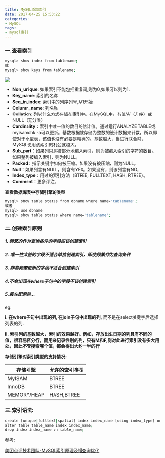 ```yaml
---
title: MySQL添加索引
date: 2017-04-25 15:53:22
categories:
- MySQL
tags:
- mysql索引
---
```

<!-- more -->
### 一.查看索引

```bash
mysql> show index from tablename;
或
mysql> show keys from tablename;
```

![](http://ooz08pfj3.bkt.clouddn.com/QQ20170425221802.png)

- **Non_unique**: 如果索引不能包括重复词,则为0,如果可以则为1.
- **Key_name**: 索引的名称
- **Seq_in_index**: 索引中的列序列号,从1开始
- **Column_name**: 列名称
- **Collation**: 列以什么方式存储在索引中。在MySQL中，有值‘A’（升序）或NULL（无分类）
- **Cardinality**：索引中唯一值的数目的估计值。通过运行ANALYZE TABLE或myisamchk -a可以更新。基数根据被存储为整数的统计数据来计数，所以即使对于小型表，该值也没有必要是精确的。基数越大，当进行联合时，MySQL使用该索引的机会就越大。
- **Sub_part**：如果列只是被部分地编入索引，则为被编入索引的字符的数目。如果整列被编入索引，则为NULL。
- **Packed**：指示关键字如何被压缩。如果没有被压缩，则为NULL。
- **Null**：如果列含有NULL，则含有YES。如果没有，则该列含有NO。
- **Index_type**：用过的索引方法（BTREE, FULLTEXT, HASH, RTREE）。
- **Comment**：更多评注。


**查看数据库表中存储引擎的类型**

```bash
mysql> show table status from dbname where name='tablename';
或者
mysql> use dbname
mysql> show table status where name='tablename';
```

### 二.创建索引原则

##### 1. 频繁的作为查询条件的字段应该创建索引

##### 2. 唯一性太差的字段不适合单独创建索引，即使频繁作为查询条件

##### 3. 非常频繁更新的字段不适合创建索引

##### 4.不会出现在where子句中的字段不该创建索引

##### 5.最左配原则...

eg:

**i. 在where子句中出现的列, 在join子句中出现的列,** 而不是在select关键字后选择列表的列.

**ii. 索引列的基数越大，索引的效果越好。例如，存放出生日期的列具有不同的值，很容易区分行，而用来记录性别的列，只有M和F,则对此进行索引没有多大用处，因此不管搜索哪个值，都会得出大约一半的行**

**存储引擎对索引类型的支持情况:**

| 存储引擎        | 允许的索引类型    |
| ----------- | ---------- |
| MyISAM      | BTREE      |
| InnoDB      | BTREE      |
| MEMORY/HEAP | HASH,BTREE |

### 三.索引语法:

```bash
create [unique|fulltext|spatial] index index_name [using index_type] on table_name (index_column_name);
alter table table_name index index_name;
drop index index_name on table_name;
```

参考:

[美团点评技术团队-MySQL索引原理及慢查询优化](http://tech.meituan.com/mysql-index.html)

